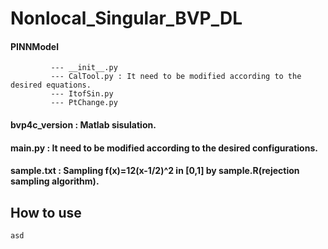 # Nonlocal_Singular_BVP_DL

#### PINNModel 
             --- __init__.py
             --- CalTool.py : It need to be modified according to the desired equations.
             --- ItofSin.py
             --- PtChange.py 
          
          
#### bvp4c_version : Matlab sisulation.


#### main.py : It need to be modified according to the desired configurations.


#### sample.txt : Sampling f(x)=12(x-1/2)^2 in [0,1] by sample.R(rejection sampling algorithm).



## How to use 
    asd
